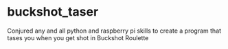 # buckshot_taser
Conjured any and all python and raspberry pi skills to create a program that tases you when you get shot in Buckshot Roulette

